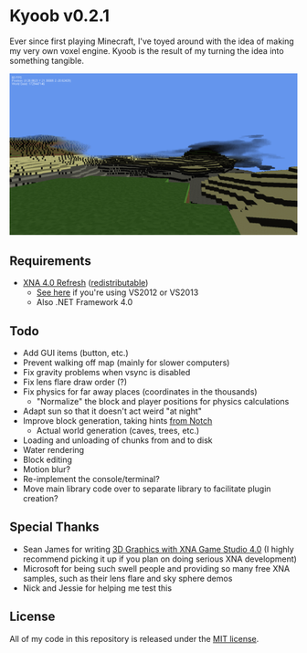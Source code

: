 # Kyoob v0.2.1

Ever since first playing Minecraft, I've toyed around with the idea of making
my very own voxel engine. Kyoob is the result of my turning the idea into
something tangible.

[![screenshot of Kyoob](kyoob.png)](kyoob.png)

## Requirements

* [XNA 4.0 Refresh](http://www.microsoft.com/en-us/download/details.aspx?id=27599) ([redistributable](http://www.microsoft.com/en-us/download/details.aspx?id=27598))
  * [See here](http://what-ev.net/2014/02/19/the-xna-enabler-app-xna-in-visual-studio-2012-2013/)
    if you're using VS2012 or VS2013
  * Also .NET Framework 4.0

## Todo

* Add GUI items (button, etc.)
* Prevent walking off map (mainly for slower computers)
* Fix gravity problems when vsync is disabled
* Fix lens flare draw order (?)
* Fix physics for far away places (coordinates in the thousands)
  * "Normalize" the block and player positions for physics calculations
* Adapt sun so that it doesn't act weird "at night"
* Improve block generation, taking hints [from Notch](http://n0tch.tumblr.com/post/4231184692/terrain-generation-part-1)
  * Actual world generation (caves, trees, etc.)
* Loading and unloading of chunks from and to disk
* Water rendering
* Block editing
* Motion blur?
* Re-implement the console/terminal?
* Move main library code over to separate library to facilitate plugin creation?

## Special Thanks

* Sean James for writing [3D Graphics with XNA Game Studio 4.0](http://www.amazon.com/Graphics-XNA-Game-Studio-4-0/dp/1849690049) (I highly recommend picking it up if you plan on doing
  serious XNA development)
* Microsoft for being such swell people and providing so many free XNA samples,
  such as their lens flare and sky sphere demos
* Nick and Jessie for helping me test this

## License

All of my code in this repository is released under the [MIT license](license.md).